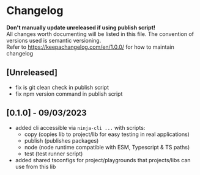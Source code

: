 # Changelog

**Don't manually update unreleased if using publish script!**<br />
All changes worth documenting will be listed in this file. The convention of versions used is semantic versioning.<br />
Refer to https://keepachangelog.com/en/1.0.0/ for how to maintain changelog<br />

## [Unreleased]

-   fix is git clean check in publish script
-   fix npm version command in publish script

## [0.1.0] - 09/03/2023

-   added cli accessible via `ninja-cli ...` with scripts:
    -   copy (copies lib to project/lib for easy testing in real applications)
    -   publish (publishes packages)
    -   node (node runtime compatible with ESM, Typescript & TS paths)
    -   test (test runner script)
-   added shared tsconfigs for project/playgrounds that projects/libs can use from this lib
